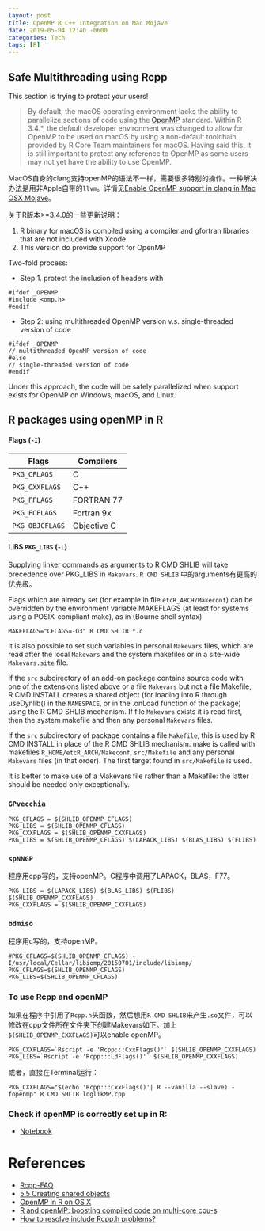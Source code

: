 ```yaml
---
layout: post
title: OpenMP R C++ Integration on Mac Mojave
date: 2019-05-04 12:40 -0600
categories: Tech
tags: [R]
---
```


## Safe Multithreading using Rcpp
This section is trying to protect your users!
> By default, the macOS operating environment lacks the ability to parallelize sections of code using the
[OpenMP](http://openmp.org/wp/) standard. Within R 3.4.\*, the default developer environment was changed to allow for OpenMP to be used on macOS by using a non-default toolchain provided by R Core Team maintainers for macOS. Having said this, it is still important to protect any reference to OpenMP as some users may
not yet have the ability to use OpenMP.

MacOS自身的clang支持openMP的语法不一样，需要很多特别的操作。一种解决办法是用非Apple自带的`llvm`。详情见[Enable OpenMP support in clang in Mac OSX Mojave](https://ylyy93.github.io/my_blog/tech/2019/04/25/r-cpp-compile-notes/)。

关于R版本>=3.4.0的一些更新说明：
1. R binary for macOS is compiled using a compiler and gfortran libraries that are not included with Xcode.
2. This version do provide support for OpenMP

Two-fold process:

- Step 1. protect the inclusion of headers with
```
#ifdef _OPENMP
#include <omp.h>
#endif
```

- Step 2: using multithreaded OpenMP version v.s. single-threaded version of code
```
#ifdef _OPENMP
// multithreaded OpenMP version of code
#else
// single-threaded version of code
#endif
```

Under this approach, the code will be safely parallelized when
support exists for OpenMP on Windows, macOS, and Linux.

## R packages using openMP in R

#### Flags (`-I`)

|   Flags        |   Compilers  |
|----------------|-----|
| `PKG_CFLAGS`   | C  |
| `PKG_CXXFLAGS` | C++|
| `PKG_FFLAGS`   | FORTRAN 77|
| `PKG_FCFLAGS`  | Fortran 9x|
| `PKG_OBJCFLAGS`| Objective C|

#### LIBS `PKG_LIBS` (`-L`)
Supplying linker commands as arguments to R CMD SHLIB will take precedence over PKG_LIBS in `Makevars`.
`R CMD SHLIB` 中的arguments有更高的优先级。

Flags which are already set (for example in file `etcR_ARCH/Makeconf`) can be overridden by the environment variable MAKEFLAGS (at least for systems using a POSIX-compliant make), as in (Bourne shell syntax)
```
MAKEFLAGS="CFLAGS=-O3" R CMD SHLIB *.c
```

It is also possible to set such variables in personal `Makevars` files, which are read after the local `Makevars` and the system makefiles or in a site-wide `Makevars.site` file.

If the `src` subdirectory of an add-on package contains source code with one of the extensions listed above or a file `Makevars` but not a file Makefile, R CMD INSTALL creates a shared object (for loading into R through useDynlib() in the `NAMESPACE`, or in the .onLoad function of the package) using the R CMD SHLIB mechanism. If file `Makevars` exists it is read first, then the system makefile and then any personal `Makevars` files.

If the `src` subdirectory of package contains a file `Makefile`, this is used by R CMD INSTALL in place of the R CMD SHLIB mechanism. make is called with makefiles `R_HOME/etcR_ARCH/Makeconf`, `src/Makefile` and any personal `Makevars` files (in that order). The first target found in `src/Makefile` is used.

It is better to make use of a Makevars file rather than a Makefile: the latter should be needed only exceptionally.

### `GPvecchia`

```
PKG_CFLAGS = $(SHLIB_OPENMP_CFLAGS)
PKG_LIBS = $(SHLIB_OPENMP_CFLAGS)
PKG_CXXFLAGS = $(SHLIB_OPENMP_CXXFLAGS)
PKG_LIBS = $(SHLIB_OPENMP_CFLAGS) $(LAPACK_LIBS) $(BLAS_LIBS) $(FLIBS)
```

### `spNNGP`

程序用cpp写的，支持openMP。C程序中调用了LAPACK，BLAS，F77。

```
PKG_LIBS = $(LAPACK_LIBS) $(BLAS_LIBS) $(FLIBS) $(SHLIB_OPENMP_CXXFLAGS)
PKG_CXXFLAGS = $(SHLIB_OPENMP_CXXFLAGS)
```

### `bdmiso`

程序用c写的，支持openMP。

```
#PKG_CFLAGS=$(SHLIB_OPENMP_CFLAGS) -I/usr/local/Cellar/libiomp/20150701/include/libiomp/
PKG_CFLAGS=$(SHLIB_OPENMP_CFLAGS)
PKG_LIBS=$(SHLIB_OPENMP_CFLAGS)
```

### To use Rcpp and openMP
如果在程序中引用了`Rcpp.h`头函数，然后想用`R CMD SHLIB`来产生`.so`文件，可以修改在cpp文件所在文件夹下创建Makevars如下。加上`$(SHLIB_OPENMP_CXXFLAGS)`可以enable openMP。
```
PKG_CXXFLAGS=`Rscript -e 'Rcpp:::CxxFlags()'` $(SHLIB_OPENMP_CXXFLAGS)
PKG_LIBS=`Rscript -e 'Rcpp:::LdFlags()'` $(SHLIB_OPENMP_CXXFLAGS)
```

或者，直接在Terminal运行：
```
PKG_CXXFLAGS="$(echo 'Rcpp:::CxxFlags()'| R --vanilla --slave) -fopenmp" R CMD SHLIB loglikMP.cpp
```

### Check if openMP is correctly set up in R:
- [Notebook](http://blue.for.msu.edu/envr18/exercises/exercise-1a/exercise_1a.html)



# References

- [Rcpp-FAQ](https://cran.r-project.org/web/packages/Rcpp/vignettes/Rcpp-FAQ.pdf)
- [5.5 Creating shared objects](http://www.hep.by/gnu/r-patched/r-exts/R-exts_96.html)
- [OpenMP in R on OS X](http://thecoatlessprofessor.com/programming/openmp-in-r-on-os-x/#after-3-4-0)
- [R and openMP: boosting compiled code on multi-core cpu-s](http://www.parallelr.com/r-and-openmp-boosting-compiled-code-on-multi-core-cpu-s/)
- [How to resolve include Rcpp.h problems?](http://r.789695.n4.nabble.com/How-to-resolve-include-Rcpp-h-problems-td962875.html)
